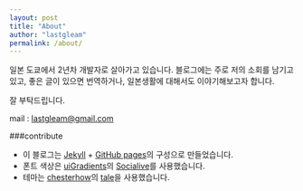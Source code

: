```yaml
---
layout: post
title: "About"
author: "lastgleam"
permalink: /about/
---
```


일본 도쿄에서 2년차 개발자로 살아가고 있습니다.
블로그에는 주로 저의 소회를 남기고 있고, 좋은 글이 있으면 번역하거나, 일본생활에 대해서도 이야기해보고자 합니다. 

잘 부탁드립니다.

mail : lastgleam@gmail.com

###contribute

- 이 블로그는 [Jekyll](https://jekyllrb-ja.github.io/) + [GitHub pages](https://pages.github.com/)의 구성으로 만들었습니다.
- 폰트 색상은 [uiGradients](https://uigradients.com/)의 [Socialive](https://uigradients.com/#Socialive)를 사용했습니다.
- 테마는 [chesterhow](https://github.com/chesterhow/)의 [tale](https://github.com/chesterhow/tale/)을 사용했습니다.

